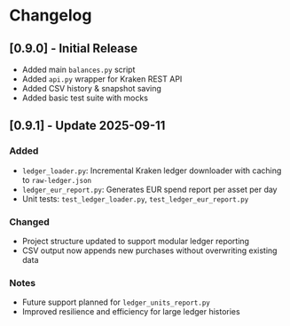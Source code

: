 # Changelog

## [0.9.0] - Initial Release
- Added main `balances.py` script
- Added `api.py` wrapper for Kraken REST API
- Added CSV history & snapshot saving
- Added basic test suite with mocks

## [0.9.1] - Update 2025-09-11

### Added
- `ledger_loader.py`: Incremental Kraken ledger downloader with caching to `raw-ledger.json`
- `ledger_eur_report.py`: Generates EUR spend report per asset per day
- Unit tests: `test_ledger_loader.py`, `test_ledger_eur_report.py`

### Changed
- Project structure updated to support modular ledger reporting
- CSV output now appends new purchases without overwriting existing data

### Notes
- Future support planned for `ledger_units_report.py`
- Improved resilience and efficiency for large ledger histories
